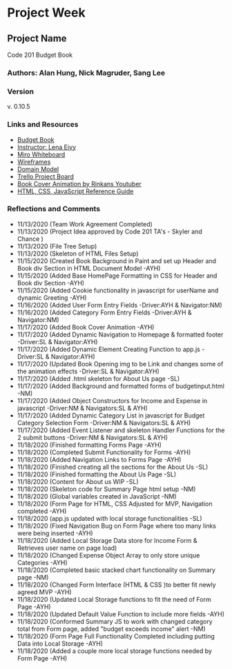 # Project Week

## Project Name

Code 201
Budget Book

### Authors: Alan Hung, Nick Magruder, Sang Lee

### Version
v. 0.10.5

### Links and Resources

- [Budget Book](index.html)
- [Instructor: Lena Eivy](mailto:lena@codefellows.com)
- [Miro Whiteboard](https://miro.com/welcomeonboard/r9gMrB6YvnOIibsoL3RpK6PVUs8k8NNaFCLp38SmDC8eGxL0BQQ1JwwRTAkOIjRj)
- [Wireframes](images/budgetbookwireframes.png)
- [Domain Model](images/budgetbookdomain.png)
- [Trello Project Board](https://trello.com/invite/b/0nRgTC8w/a841a66df4a006aa740ec38a44af92d3/budget-book)
- [Book Cover Animation by Rinkans Youtuber](https://www.youtube.com/watch?v=pDH7qmYKyEQ)
- [HTML, CSS, JavaScript Reference Guide](https://www.w3schools.com/)


### Reflections and Comments

- 11/13/2020 (Team Work Agreement Completed)
- 11/13/2020 (Project Idea approved by Code 201 TA's - Skyler and Chance )
- 11/13/2020 (File Tree Setup)
- 11/13/2020 (Skeleton of HTML Files Setup)
- 11/15/2020 (Created Book Background in Paint and set up Header and Book div Section in HTML Document Model -AYH)
- 11/15/2020 (Added Base HomePage Formatting in CSS for Header and Book div Section -AYH)
- 11/15/2020 (Added Cookie functionality in javascript for userName and dynamic Greeting -AYH)
- 11/16/2020 (Added User Form Entry Fields -Driver:AYH & Navigator:NM)
- 11/16/2020 (Added Category Form Entry Fields -Driver:AYH & Navigator:NM)
- 11/17/2020 (Added Book Cover Animation -AYH)
- 11/17/2020 (Added Dynamic Navigation to Homepage & formatted footer -Driver:SL & Navigator:AYH)
- 11/17/2020 (Added Dynamic Element Creating Function to app.js -Driver:SL & Navigator:AYH)
- 11/17/2020 (Updated Book Opening img to be Link and changes some of the animation effects -Driver:SL & Navigator:AYH)
- 11/17/2020 (Added .html skeleton for About Us page -SL)
- 11/17/2020 (Added Background and formatted forms of budgetinput.html -NM)
- 11/17/2020 (Added Object Constructors for Income and Expense in javascript -Driver:NM & Navigators:SL & AYH)
- 11/17/2020 (Added Dynamic Category List in javascript for Budget Category Selection Form -Driver:NM & Navigators:SL & AYH)
- 11/17/2020 (Added Event Listener and skeleton Handler Functions for the 2 submit buttons -Driver:NM & Navigators:SL & AYH)
- 11/18/2020 (Finished formatting Forms Page -AYH)
- 11/18/2020 (Completed Submit Functionality for Forms -AYH)
- 11/18/2020 (Added Navigation Links to Forms Page -AYH)
- 11/18/2020 (Finished creating all the sections for the About Us -SL)
- 11/18/2020 (Finished formatting the About Us Page -SL)
- 11/18/2020 (Content for About us WIP -SL)
- 11/18/2020 (Skeleton code for Summary Page html setup -NM)
- 11/18/2020 (Global variables created in JavaScript -NM)
- 11/18/2020 (Form Page for HTML, CSS Adjusted for MVP, Navigation completed -AYH)
- 11/18/2020 (app.js updated with local storage functionalities -SL)
- 11/18/2020 (Fixed Navigation Bug on Form Page where too many links were being inserted -AYH)
- 11/18/2020 (Added Local Storage Data store for Income Form & Retrieves user name on page load)
- 11/18/2020 (Changed Expense Object Array to only store unique Categories -AYH)
- 11/18/2020 (Completed basic stacked chart functionality on Summary page -NM)
- 11/18/2020 (Changed Form Interface (HTML & CSS )to better fit newly agreed MVP -AYH)
- 11/18/2020 (Updated Local Storage functions to fit the need of Form Page -AYH)
- 11/18/2020 (Updated Default Value Function to include more fields -AYH)
- 11/18/2020 (Conformed Summary JS to work with changed category total from Form page, added "budget exceeds income" alert -NM)
- 11/18/2020 (Form Page Full Functionality Completed including putting Data into Local Storage -AYH)
- 11/18/2020 (Added a couple more local storage functions needed by Form Page -AYH)